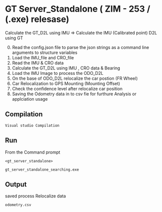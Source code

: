 # GT Server_Standalone ( ZIM - 253 / (.exe) relesase)
Calculate the GT_D2L using IMU => Calculate the IMU (Calibrated point) D2L using GT

0. Read the config.json file to parse the json strings as a command line arguments to structure variables
1. Load the IMU_file and CRO_file 
2. Read the IMU & CRO data
3. Calculate the GT_D2L using IMU , CRO data & Bearing
3. Load the IMU Image to process the ODO_D2L
4. On the base of ODO_D2L relocalize the car postion (FR Wheel)
5. Car Relocalization to GPS Mounting (Mounting Offset)
6. Check the confidence level after relocalize car position
7. Saving the Odometry data in to csv fie for furthure Analysis or applciation usage

## Compilation
```console
Visual studio Compilation
```

## Run
From the Command prompt
```console
<gt_server_standalone> 

gt_server_standalone_searching.exe
```

## Output
saved process Relocalize data
```console
odometry.csv
``` 